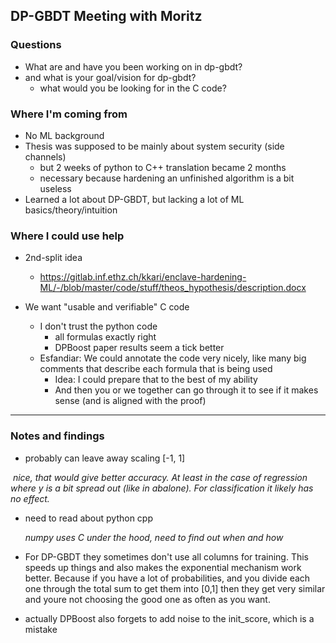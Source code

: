 ## DP-GBDT Meeting with Moritz

### Questions

- What are and have you been working on in dp-gbdt?
- and what is your goal/vision for dp-gbdt?
  - what would you be looking for in the C code?

### Where I'm coming from

- No ML background
- Thesis was supposed to be mainly about system security (side channels)
  - but 2 weeks of python to C++ translation became 2 months
  - necessary because hardening an unfinished algorithm is a bit useless
- Learned a lot about DP-GBDT, but lacking a lot of ML basics/theory/intuition

### Where I could use help

- 2nd-split idea
  - https://gitlab.inf.ethz.ch/kkari/enclave-hardening-ML/-/blob/master/code/stuff/theos_hypothesis/description.docx

- We want "usable and verifiable" C code
  - I don't trust the python code
    - all formulas exactly right
    - DPBoost paper results seem a tick better
  - Esfandiar: We could annotate the code very nicely, like many big comments that describe each formula that is being used
    - Idea: I could prepare that to the best of my ability
    - And then you or we together can go through it to see if it makes sense (and is aligned with the proof)



----------------------------------------------------------------------------------------

### Notes and findings

- probably can leave away scaling  [-1, 1]

​	*nice, that would give better accuracy. At least in the case of regression where y is a bit spread out (like in abalone). For classification it likely has no effect.*

- need to read about python cpp

  *numpy uses C under the hood, need to find out when and how*

- For DP-GBDT they sometimes don't use all columns for training. This speeds up things and also makes the exponential mechanism work better. Because if you have a lot of probabilities, and you divide each one through the total sum to get them into [0,1] then they get very similar and youre not choosing the good one as often as you want.
- actually DPBoost also forgets to add noise to the init_score, which is a mistake

